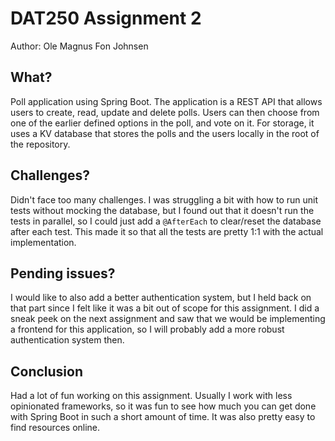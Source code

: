 # DAT250 Assignment 2

Author: Ole Magnus Fon Johnsen

## What?

Poll application using Spring Boot. The application is a REST API that allows users to create, read, update and delete polls. Users can then choose from one of the earlier defined options in the poll, and vote on it. For storage, it uses a KV database that stores the polls and the users locally in the root of the repository.

## Challenges?

Didn't face too many challenges. I was struggling a bit with how to run unit tests without mocking the database, but I found out that it doesn't run the tests in parallel, so I could just add a `@AfterEach` to clear/reset the database after each test. This made it so that all the tests are pretty 1:1 with the actual implementation.

## Pending issues?

I would like to also add a better authentication system, but I held back on that part since I felt like it was a bit out of scope for this assignment. I did a sneak peek on the next assignment and saw that we would be implementing a frontend for this application, so I will probably add a more robust authentication system then.

## Conclusion

Had a lot of fun working on this assignment. Usually I work with less opinionated frameworks, so it was fun to see how much you can get done with Spring Boot in such a short amount of time. It was also pretty easy to find resources online.